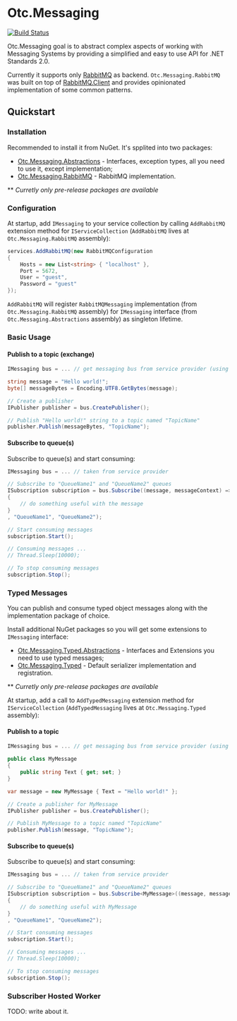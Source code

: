 # Otc.Messaging
[![Build Status](https://travis-ci.org/OleConsignado/otc-messaging.svg?branch=master)](https://travis-ci.org/OleConsignado/otc-messaging)

Otc.Messaging goal is to abstract complex aspects of working with Messaging Systems by providing a simplified and easy to use API for .NET Standards 2.0. 

Currently it supports only [RabbitMQ](https://rabbitmq.com/) as backend. `Otc.Messaging.RabbitMQ` was built on top of [RabbitMQ.Client](https://github.com/rabbitmq/rabbitmq-dotnet-client) and provides opinionated implementation of some common patterns.

## Quickstart

### Installation

Recommended to install it from NuGet. It's spplited into two packages:

* [Otc.Messaging.Abstractions](https://www.nuget.org/packages/Otc.Messaging.Abstractions) - Interfaces, exception types, all you need to use it, except implementation;
* [Otc.Messaging.RabbitMQ](https://www.nuget.org/packages/Otc.Messaging.RabbitMQ) - RabbitMQ implementation.

** *Curretly only pre-release packages are available*

### Configuration

At startup, add `IMessaging` to your service collection by calling `AddRabbitMQ` extension method for `IServiceCollection` (`AddRabbitMQ` lives at `Otc.Messaging.RabbitMQ` assembly):

```cs
services.AddRabbitMQ(new RabbitMQConfiguration
{ 
    Hosts = new List<string> { "localhost" },
    Port = 5672,
    User = "guest",
    Password = "guest"
});

```

`AddRabbitMQ` will register `RabbitMQMessaging` implementation (from `Otc.Messaging.RabbitMQ` assembly) for `IMessaging` interface (from `Otc.Messaging.Abstractions` assembly) as singleton lifetime.

### Basic Usage

#### Publish to a topic (exchange)

```cs
IMessaging bus = ... // get messaging bus from service provider (using dependency injection)

string message = "Hello world!";
byte[] messageBytes = Encoding.UTF8.GetBytes(message);

// Create a publisher
IPublisher publisher = bus.CreatePublisher();

// Publish "Hello world!" string to a topic named "TopicName"
publisher.Publish(messageBytes, "TopicName");
```

#### Subscribe to queue(s)

Subscribe to queue(s) and start consuming:

```cs
IMessaging bus = ... // taken from service provider

// Subscribe to "QueueName1" and "QueueName2" queues
ISubscription subscription = bus.Subscribe((message, messageContext) =>
{
    // do something useful with the message
}
, "QueueName1", "QueueName2");

// Start consuming messages
subscription.Start();

// Consuming messages ...
// Thread.Sleep(10000);

// To stop consuming messages
subscription.Stop();
```

### Typed Messages

You can publish and consume typed object messages along with the implementation package of choice.

Install additional NuGet packages so you will get some extensions to `IMessaging` interface:

* [Otc.Messaging.Typed.Abstractions](https://www.nuget.org/packages/Otc.Messaging.Typed.Abstractions) - Interfaces and Extensions you need to use typed messages;
* [Otc.Messaging.Typed](https://www.nuget.org/packages/Otc.Messaging.Typed) - Default serializer implementation and registration.

** *Curretly only pre-release packages are available*

At startup, add a call to `AddTypedMessaging` extension method for `IServiceCollection` (`AddTypedMessaging` lives at `Otc.Messaging.Typed` assembly):

#### Publish to a topic

```cs
IMessaging bus = ... // get messaging bus from service provider (using dependency injection)

public class MyMessage
{
    public string Text { get; set; }
}

var message = new MyMessage { Text = "Hello world!" };

// Create a publisher for MyMessage
IPublisher publisher = bus.CreatePublisher();

// Publish MyMessage to a topic named "TopicName"
publisher.Publish(message, "TopicName");
```

#### Subscribe to queue(s)

Subscribe to queue(s) and start consuming:

```cs
IMessaging bus = ... // taken from service provider

// Subscribe to "QueueName1" and "QueueName2" queues
ISubscription subscription = bus.Subscribe<MyMessage>((message, messageContext) =>
{
    // do something useful with MyMessage
}
, "QueueName1", "QueueName2");

// Start consuming messages
subscription.Start();

// Consuming messages ...
// Thread.Sleep(10000);

// To stop consuming messages
subscription.Stop();
```

### Subscriber Hosted Worker

TODO: write about it.